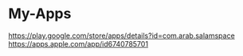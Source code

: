 # My-Apps
https://play.google.com/store/apps/details?id=com.arab.salamspace
https://apps.apple.com/app/id6740785701
